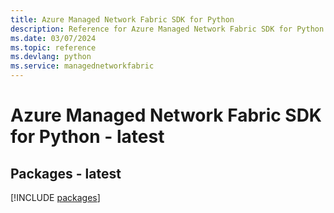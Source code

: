```yaml
---
title: Azure Managed Network Fabric SDK for Python
description: Reference for Azure Managed Network Fabric SDK for Python
ms.date: 03/07/2024
ms.topic: reference
ms.devlang: python
ms.service: managednetworkfabric
---
```

# Azure Managed Network Fabric SDK for Python - latest
## Packages - latest
[!INCLUDE [packages](managed-network-fabric-index.md)]